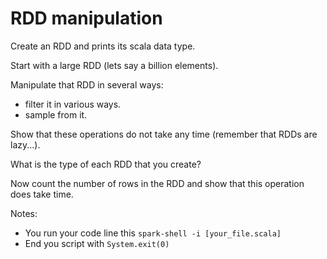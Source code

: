# RDD manipulation

Create an RDD and prints its scala data type.

Start with a large RDD (lets say a billion elements).

Manipulate that RDD in several ways:
* filter it in various ways.
* sample from it.

Show that these operations do not take any time (remember that RDDs are lazy...).

What is the type of each RDD that you create?

Now count the number of rows in the RDD and show that this operation does take time.

Notes:
* You run your code line this `spark-shell -i [your_file.scala]`
* End you script with `System.exit(0)`
